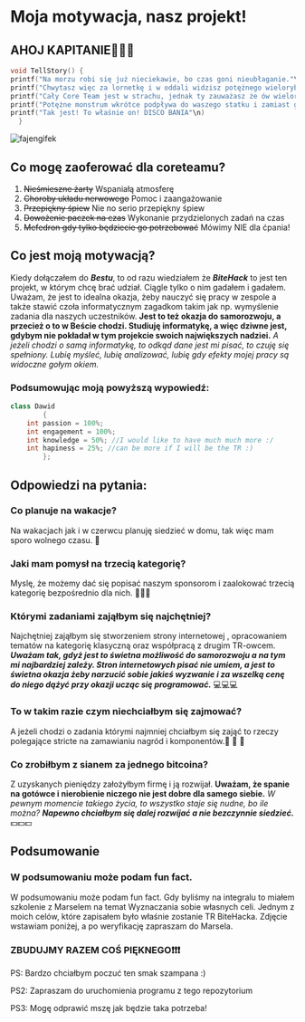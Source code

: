 # Moja motywacja, nasz projekt!
## AHOJ KAPITANIE🏴‍☠️🦜
```c++
void TellStory() {
printf("Na morzu robi się już nieciekawie, bo czas goni nieubłaganie."\n) 
printf("Chwytasz więc za lornetkę i w oddali widzisz potężnego wieloryba płynącego w waszą stronę."\n)
printf("Cały Core Team jest w strachu, jednak ty zauważasz że ów wieloryb świeci się na kolorowo?"\n)
printf("Potężne monstrum wkrótce podpływa do waszego statku i zamiast go niszczyć, to chce na niego wejść?"\n)
printf("Tak jest! To właśnie on! DISCO BANIA"\n)
  }
```
![fajengifek](wowgif.git)
## Co mogę zaoferować dla coreteamu? 
1. ~~Nieśmieszne żarty~~ Wspaniałą atmosferę
2. ~~Choroby układu nerwowego~~ Pomoc i zaangażowanie
3. ~~Przepiękny śpiew~~ Nie no serio przepiękny śpiew
4. ~~Dowożenie paczek na czas~~ Wykonanie przydzielonych zadań na czas
5. ~~Mefedron gdy tylko będziecie go potrzebować~~ Mówimy NIE dla ćpania!

## Co jest moją motywacją? 
Kiedy dołączałem do ***Bestu***, to od razu wiedziałem że ***BiteHack*** to jest ten projekt, w którym chcę brać udział. Ciągle tylko o nim gadałem i gadałem. Uważam, że jest to idealna okazja, żeby nauczyć się pracy w zespole a także stawić czoła informatycznym zagadkom takim jak np. wymyślenie zadania dla naszych uczestników. **Jest to też okazja do samorozwoju, a przecież o to w Beście chodzi. Studiuję informatykę, a więc dziwne jest, gdybym nie pokładał w tym projekcie swoich największych nadziei.** *A jeżeli chodzi o samą informatykę, to odkąd dane jest mi pisać, to czuję się spełniony. Lubię myśleć, lubię analizować, lubię gdy efekty mojej pracy są widoczne gołym okiem.*

### Podsumowując moją powyższą wypowiedź:
```c++
class Dawid
        {
    int passion = 100%;
    int engagement = 100%;
    int knowledge = 50%; //I would like to have much much more :/
    int hapiness = 25%; //can be more if I will be the TR :)
        };
```
## Odpowiedzi na pytania: 
### Co planuje na wakacje? 
Na wakacjach jak i w czerwcu planuję siedzieć w domu, tak więc mam sporo wolnego czasu. 🤪
### Jaki mam pomysł na trzecią kategorię?
Myslę, że możemy dać się popisać naszym sponsorom i zaalokować trzecią kategorię bezpośrednio dla nich. 🧠🧠🧠
### Którymi zadaniami zająłbym się najchętniej?
Najchętniej zająłbym się stworzeniem strony internetowej , opracowaniem tematów na kategorię klasyczną oraz współpracą z drugim TR-owcem. ***Uważam tak, gdyż jest to świetna możliwość do samorozwoju a na tym mi najbardziej zależy. Stron internetowych pisać nie umiem, a jest to świetna okazja żeby narzucić sobie jakieś wyzwanie i za wszelką cenę do niego dążyć przy okazji ucząc się programować.*** 💻💻💻
### To w takim razie czym niechciałbym się zajmować?
A jeżeli chodzi o zadania którymi najmniej chciałbym się zająć to rzeczy polegające stricte na zamawianiu nagród i komponentów.🎄 🎄 🎄 
### Co zrobiłbym z sianem za jednego bitcoina? 
Z uzyskanych pieniędzy założyłbym firmę i ją rozwijał. **Uważam, że spanie na gotówce i nierobienie niczego nie jest dobre dla samego siebie.** *W pewnym momencie takiego życia, to wszystko staje się nudne, bo ile można?* ***Napewno chciałbym się dalej rozwijać a nie bezczynnie siedzieć.*** 💵💵💵

## Podsumowanie
### W podsumowaniu może podam fun fact.
W podsumowaniu może podam fun fact. Gdy byliśmy na integralu to miałem szkolenie z Marselem na temat Wyznaczania sobie własnych celi. Jednym z moich celów, które zapisałem było właśnie zostanie TR BiteHacka. Zdjęcie wstawiam poniżej, a po weryfikację zapraszam do Marsela. 

### ZBUDUJMY RAZEM COŚ PIĘKNEGO❗️❗️❗️

PS: Bardzo chciałbym poczuć ten smak szampana :)

PS2: Zapraszam do uruchomienia programu z tego repozytorium

PS3: Mogę odprawić mszę jak będzie taka potrzeba!
